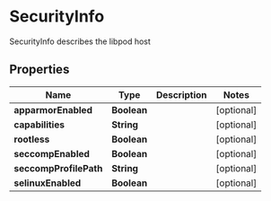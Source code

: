 

# SecurityInfo

SecurityInfo describes the libpod host

## Properties

| Name | Type | Description | Notes |
|------------ | ------------- | ------------- | -------------|
|**apparmorEnabled** | **Boolean** |  |  [optional] |
|**capabilities** | **String** |  |  [optional] |
|**rootless** | **Boolean** |  |  [optional] |
|**seccompEnabled** | **Boolean** |  |  [optional] |
|**seccompProfilePath** | **String** |  |  [optional] |
|**selinuxEnabled** | **Boolean** |  |  [optional] |




